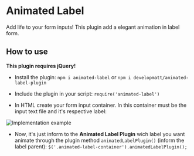 # Animated Label
Add life to your form inputs! This plugin add a elegant animation in label form.

## How to use
 **This plugin requires jQuery!**
 - Install the plugin:
 `npm i animated-label` or `npm i developmatt/animated-label-plugin`

 - Include the plugin in your script:
 `require('animated-label')`

- In HTML create your form input container. In this container must be the input text file and it's respective label:

![Implementation example](https://image.ibb.co/gtfaWe/label.png) 

 - Now, it's just inform to the **Animated Label Plugin** wich label you want animate through the plugin method `animatedLabelPlugin()` (inform the label parent):
 `$('.animated-label-container').animatedLabelPlugin();`